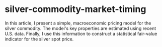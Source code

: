 # silver-commodity-market-timing
In this article, I present a simple, macroeconomic pricing model for the silver commodity. The model's key properties are estimated using recent U.S. data. Finally, I use this information to construct a statistical fair-value indicator for the silver spot price.
